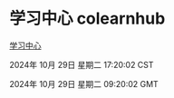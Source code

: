 # 学习中心 colearnhub
[学习中心](http://219.139.197.74:56308/colearnhub/)

2024年 10月 29日 星期二 17:20:02 CST

2024年 10月 29日 星期二 09:20:02 GMT
